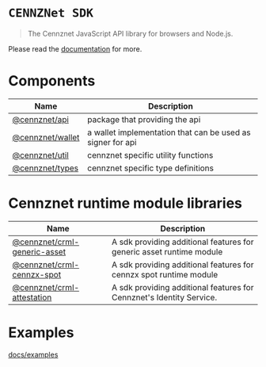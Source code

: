 # `CENNZNet SDK `

> The Cennznet JavaScript API library for browsers and Node.js.

Please read the [documentation](https://cennznetdocs.com/api/latest/tutorials/0_Overview.md) for more.

# Components

| Name                                                       | Description                                                |
| ---------------------------------------------------------- | ---------------------------------------------------------- |
| [@cennznet/api](packages/api)       | package that providing the api                             |
| [@cennznet/wallet](packages/wallet) | a wallet implementation that can be used as signer for api |
| [@cennznet/util](packages/util)     | cennznet specific utility functions                         |
| [@cennznet/types](packages/types)   | cennznet specific type definitions                                |

# Cennznet runtime module libraries 

| Name                                                       | Description                                                |
| ---------------------------------------------------------- | ---------------------------------------------------------- |
| [@cennznet/crml-generic-asset](packages/crml-generic-asset)   | A sdk providing additional features for generic asset runtime module            |
| [@cennznet/crml-cennzx-spot](packages/crml-cennzx-spot)   | A sdk providing additional features for cennzx spot runtime module           |
| [@cennznet/crml-attestation](packages/crml-attestation)   | A sdk providing additional features for Cennznet's Identity Service.          |

# Examples
[docs/examples](docs/examples)
